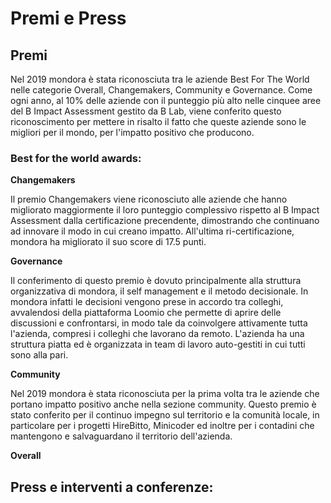 # Premi e Press

## Premi

Nel 2019 mondora è stata riconosciuta tra le aziende Best For The World nelle categorie Overall, Changemakers, Community e Governance. Come ogni anno, al 10% delle aziende con il punteggio più alto nelle cinquee aree del B Impact Assessment gestito da B Lab, viene conferito questo riconoscimento per mettere in risalto il fatto che queste aziende sono le migliori per il mondo, per l'impatto positivo che producono.

### Best for the world awards:

**Changemakers** 

Il premio Changemakers viene riconosciuto alle aziende che hanno migliorato maggiormente il loro punteggio complessivo rispetto al B Impact Assessment dalla certificazione precendente, dimostrando che continuano ad innovare il modo in cui creano impatto. All'ultima ri-certificazione, mondora ha migliorato il suo score di 17.5 punti. 

**Governance**

Il conferimento di questo premio è dovuto principalmente alla struttura organizzativa di mondora, il self management e il metodo decisionale. In mondora infatti le decisioni vengono prese in accordo tra colleghi, avvalendosi della piattaforma Loomio che permette di aprire delle discussioni e confrontarsi, in modo tale da coinvolgere attivamente tutta l'azienda, compresi i colleghi che lavorano da remoto. L'azienda ha una struttura piatta ed è organizzata in team di lavoro auto-gestiti in cui tutti sono alla pari. 

**Community**

Nel 2019 mondora è stata riconosciuta per la prima volta tra le aziende che portano impatto positivo anche nella sezione community. Questo premio è stato conferito per il continuo impegno sul territorio e la comunità locale, in particolare per i progetti HireBitto, Minicoder ed inoltre per i contadini che mantengono e salvaguardano il territorio dell'azienda. 

**Overall**

## Press e interventi a conferenze:

